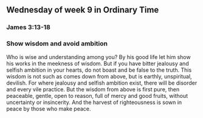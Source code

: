 ## Wednesday of week 9 in Ordinary Time

### James 3:13-18

### Show wisdom and avoid ambition

Who is wise and understanding among you? By his good life let him show his works in the meekness of wisdom. But if you have bitter jealousy and selfish ambition in your hearts, do not boast and be false to the truth. This wisdom is not such as comes down from above, but is earthly, unspiritual, devilish. For where jealousy and selfish ambition exist, there will be disorder and every vile practice. But the wisdom from above is first pure, then peaceable, gentle, open to reason, full of mercy and good fruits, without uncertainty or insincerity. And the harvest of righteousness is sown in peace by those who make peace.